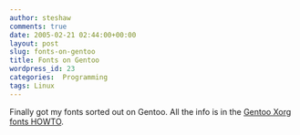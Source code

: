 ```yaml
---
author: steshaw
comments: true
date: 2005-02-21 02:44:00+00:00
layout: post
slug: fonts-on-gentoo
title: Fonts on Gentoo
wordpress_id: 23
categories:  Programming
tags: Linux
---
```


Finally got my fonts sorted out on Gentoo. All the info is in the [Gentoo Xorg fonts HOWTO](http://gentoo-wiki.com/HOWTO_Xorg_and_Fonts).
